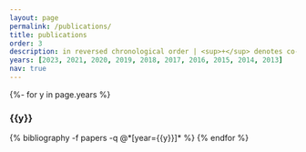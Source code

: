 ```yaml
---
layout: page
permalink: /publications/
title: publications
order: 3
description: in reversed chronological order | <sup>+</sup> denotes co-first authorship | <sup>*</sup> denotes corresponding authorship
years: [2023, 2021, 2020, 2019, 2018, 2017, 2016, 2015, 2014, 2013]
nav: true
---
```


<!-- _pages/publications.md -->
<div class="publications">

{%- for y in page.years %}
  <h3 class="year">{{y}}</h3>
  {% bibliography -f papers -q @*[year={{y}}]* %}
{% endfor %}

</div>